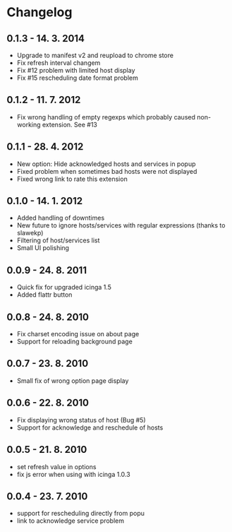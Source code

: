 Changelog
=========

0.1.3 - 14. 3. 2014
-------------------
  * Upgrade to manifest v2 and reupload to chrome store
  * Fix refresh interval changem
  * Fix #12 problem with limited host display
  * Fix #15 rescheduling date format problem

0.1.2 - 11. 7. 2012
-------------------
  * Fix wrong handling of empty regexps which probably caused non-working extension. See #13

0.1.1 - 28. 4. 2012
-------------------
  * New option: Hide acknowledged hosts and services in popup
  * Fixed problem when sometimes bad hosts were not displayed
  * Fixed wrong link to rate this extension

0.1.0 - 14. 1. 2012
-------------------
  * Added handling of downtimes
  * New future to ignore hosts/services with regular expressions (thanks to slawekp)
  * Filtering of host/services list
  * Small UI polishing

0.0.9 - 24. 8. 2011
-------------------
  * Quick fix for upgraded icinga 1.5
  * Added flattr button

0.0.8 - 24. 8. 2010
-------------------
  * Fix charset encoding issue on about page
  * Support for reloading background page

0.0.7 - 23. 8. 2010
-------------------
  * Small fix of wrong option page display

0.0.6 - 22. 8. 2010
-------------------
  * Fix displaying wrong status of host (Bug #5)
  * Support for acknowledge and reschedule of hosts

0.0.5 - 21. 8. 2010
-------------------
  * set refresh value in options
  * fix js error when using with icinga 1.0.3

0.0.4 - 23. 7. 2010
-------------------
  * support for rescheduling directly from popu
  * link to acknowledge service problem

